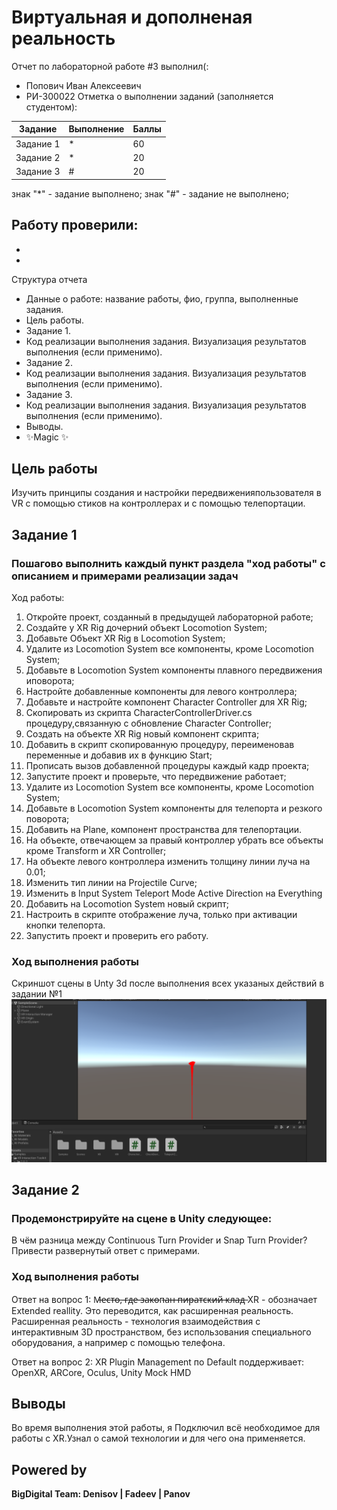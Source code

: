 # Виртуальная и дополненая реальность
Отчет по лабораторной работе #3 выполнил(:
- Попович Иван Алексеевич
- РИ-300022
Отметка о выполнении заданий (заполняется студентом):

| Задание | Выполнение | Баллы |
| ------ | ------ | ------ |
| Задание 1 | * | 60 |
| Задание 2 | * | 20 |
| Задание 3 | # | 20 |

знак "*" - задание выполнено; знак "#" - задание не выполнено;

Работу проверили:
- 
- 
- 


Структура отчета

- Данные о работе: название работы, фио, группа, выполненные задания.
- Цель работы.
- Задание 1.
- Код реализации выполнения задания. Визуализация результатов выполнения (если применимо).
- Задание 2.
- Код реализации выполнения задания. Визуализация результатов выполнения (если применимо).
- Задание 3.
- Код реализации выполнения задания. Визуализация результатов выполнения (если применимо).
- Выводы.
- ✨Magic ✨

## Цель работы
Изучить принципы создания и настройки передвиженияпользователя в VR с помощью стиков на контроллерах и с помощью телепортации.

## Задание 1
### Пошагово выполнить каждый пункт раздела "ход работы" с описанием и примерами реализации задач
Ход работы:
1) Откройте проект, созданный в предыдущей лабораторной работе;
2) Создайте у XR Rig дочерний объект Locomotion System;
3) Добавьте Объект XR Rig в Locomotion System;
4) Удалите из Locomotion System все компоненты, кроме Locomotion System;
5) Добавьте в Locomotion System компоненты плавного передвижения иповорота;
6) Настройте добавленные компоненты для левого контроллера;
7) Добавьте и настройте компонент Character Controller для XR Rig;
8) Скопировать из скрипта CharacterControllerDriver.cs процедуру,связанную с обновление Character Controller;
9) Создать на объекте XR Rig новый компонент скрипта;
10) Добавить в скрипт скопированную процедуру, переименовав переменные и добавив их в функцию Start;
11) Прописать вызов добавленной процедуры каждый кадр проекта;
12) Запустите проект и проверьте, что передвижение работает;
13) Удалите из Locomotion System все компоненты, кроме Locomotion System;
14) Добавьте в Locomotion System компоненты для телепорта и резкого поворота;
15) Добавить на Plane, компонент пространства для телепортации.
16) На объекте, отвечающем за правый контроллер убрать все объекты кроме Transform и XR Controller;
17) На объекте левого контроллера изменить толщину линии луча на 0.01;
18) Изменить тип линии на Projectile Curve;
19) Изменить в Input System Teleport Mode Active Direction на Everything
20) Добавить на Locomotion System новый скрипт;
21) Настроить в скрипте отображение луча, только при активации кнопки телепорта.
22) Запустить проект и проверить его работу.


### Ход выполнения работы

Скриншот сцены в Unty 3d после выполнения всех указаных действий в задании №1
![](/L3.png)



## Задание 2
### Продемонстрируйте на сцене в Unity следующее:
В чём разница между Continuous Turn Provider и Snap Turn Provider? Привести развернутый ответ с примерами.

### Ход выполнения работы
Ответ на вопрос 1:
М̶е̶с̶т̶о̶,̶ ̶г̶д̶е̶ ̶з̶а̶к̶о̶п̶а̶н̶ ̶п̶и̶р̶а̶т̶с̶к̶и̶й̶ ̶к̶л̶а̶д̶
XR - обозначает Extended reallity. Это переводится, как расширенная реальность. Расширенная реальность - технология взаимодействия с интерактивным 3D пространством, без использования специального оборудования, а например с помощью телефона.

Ответ на вопрос 2:
XR Plugin Management по Default поддерживает: OpenXR, ARCore, Oculus, Unity Mock HMD
## Выводы

Во время выполнения этой работы, я Подключил всё необходимое для работы с XR.Узнал о самой технологии и для чего она применяется.

## Powered by

**BigDigital Team: Denisov | Fadeev | Panov**
